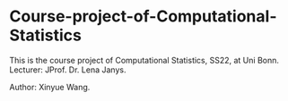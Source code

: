 # Course-project-of-Computational-Statistics

This is the course project of Computational Statistics, SS22, at Uni Bonn. Lecturer: JProf. Dr. Lena Janys.

Author: Xinyue Wang.

